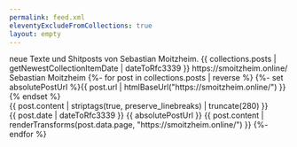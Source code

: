 ```yaml
---
permalink: feed.xml
eleventyExcludeFromCollections: true
layout: empty
---
```

<?xml version="1.0" encoding="utf-8"?>
<?xml-stylesheet href="/feed/pretty-atom-feed.xsl" type="text/xsl"?>
<feed xmlns="http://www.w3.org/2005/Atom" xml:lang="de">
  <title>Sebastian Moitzheim's Weblog</title>
  <subtitle>neue Texte und Shitposts von Sebastian Moitzheim.</subtitle>
  <link href="https://smoitzheim.online/feed.xml" rel="self" />
  <link href="https://smoitzheim.online/" />
  <updated>{{ collections.posts | getNewestCollectionItemDate | dateToRfc3339 }}</updated>
  <id>https://smoitzheim.online/</id>
  <author>
    <name>Sebastian Moitzheim</name>
  </author>
  {%- for post in collections.posts | reverse %}
  {%- set absolutePostUrl %}{{ post.url | htmlBaseUrl("https://smoitzheim.online/") }}{% endset %}
  <entry>
    <title>{{ post.data.title }}</title>
    <link href="{{ absolutePostUrl }}" />
    <summary>{{ post.content | striptags(true, preserve_linebreaks) | truncate(280) }}</summary>
    <updated>{{ post.date | dateToRfc3339 }}</updated>
    <id>{{ absolutePostUrl }}</id>
    <content type="html">{{ post.content | renderTransforms(post.data.page, "https://smoitzheim.online/") }}</content>
  </entry>
  {%- endfor %}
</feed>